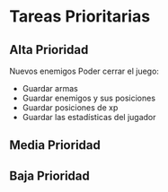 # Tareas Prioritarias

## Alta Prioridad
Nuevos enemigos
Poder cerrar el juego:
- Guardar armas
- Guardar enemigos y sus posiciones
- Guardar posiciones de xp
- Guardar las estadísticas del jugador

## Media Prioridad



## Baja Prioridad
